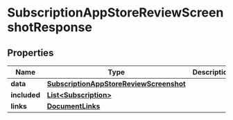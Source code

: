 

# SubscriptionAppStoreReviewScreenshotResponse


## Properties

| Name | Type | Description | Notes |
|------------ | ------------- | ------------- | -------------|
|**data** | [**SubscriptionAppStoreReviewScreenshot**](SubscriptionAppStoreReviewScreenshot.md) |  |  |
|**included** | [**List&lt;Subscription&gt;**](Subscription.md) |  |  [optional] |
|**links** | [**DocumentLinks**](DocumentLinks.md) |  |  |



